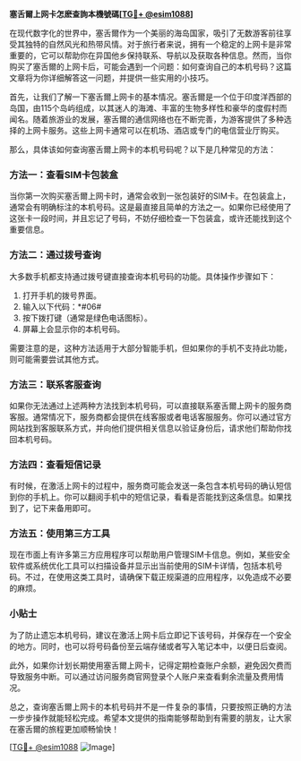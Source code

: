**塞舌爾上网卡怎麽查詢本機號碼[[TG💪+ @esim1088](https://t.me/s/esim1088)]**

在现代数字化的世界中，塞舌爾作为一个美丽的海岛国家，吸引了无数游客前往享受其独特的自然风光和热带风情。对于旅行者来说，拥有一个稳定的上网卡是非常重要的，它可以帮助你在异国他乡保持联系、导航以及获取各种信息。然而，当你购买了塞舌爾的上网卡后，可能会遇到一个问题：如何查询自己的本机号码？这篇文章将为你详细解答这一问题，并提供一些实用的小技巧。

首先，让我们了解一下塞舌爾上网卡的基本情况。塞舌爾是一个位于印度洋西部的岛国，由115个岛屿组成，以其迷人的海滩、丰富的生物多样性和豪华的度假村而闻名。随着旅游业的发展，塞舌爾的通信网络也在不断完善，为游客提供了多种选择的上网卡服务。这些上网卡通常可以在机场、酒店或专门的电信营业厅购买。

那么，具体该如何查询塞舌爾上网卡的本机号码呢？以下是几种常见的方法：

### 方法一：查看SIM卡包装盒

当你第一次购买塞舌爾上网卡时，通常会收到一张包装好的SIM卡。在包装盒上，通常会有明确标注的本机号码。这是最直接且简单的方法之一。如果你已经使用了这张卡一段时间，并且忘记了号码，不妨仔细检查一下包装盒，或许还能找到这个重要信息。

### 方法二：通过拨号查询

大多数手机都支持通过拨号键直接查询本机号码的功能。具体操作步骤如下：

1. 打开手机的拨号界面。
2. 输入以下代码：*#06#
3. 按下拨打键（通常是绿色电话图标）。
4. 屏幕上会显示你的本机号码。

需要注意的是，这种方法适用于大部分智能手机，但如果你的手机不支持此功能，则可能需要尝试其他方式。

### 方法三：联系客服查询

如果你无法通过上述两种方法找到本机号码，可以直接联系塞舌爾上网卡的服务商客服。通常情况下，服务商都会提供在线客服或者电话客服服务。你可以通过官方网站找到客服联系方式，并向他们提供相关信息以验证身份后，请求他们帮助你找回本机号码。

### 方法四：查看短信记录

有时候，在激活上网卡的过程中，服务商可能会发送一条包含本机号码的确认短信到你的手机上。你可以翻阅手机中的短信记录，看看是否能找到这条信息。如果找到了，记下来备用即可。

### 方法五：使用第三方工具

现在市面上有许多第三方应用程序可以帮助用户管理SIM卡信息。例如，某些安全软件或系统优化工具可以扫描设备并显示出当前使用的SIM卡详情，包括本机号码。不过，在使用这类工具时，请确保下载正规渠道的应用程序，以免造成不必要的麻烦。

### 小贴士

为了防止遗忘本机号码，建议在激活上网卡后立即记下该号码，并保存在一个安全的地方。同时，也可以将号码备份至云端存储或者写入笔记本中，以便日后查阅。

此外，如果你计划长期使用塞舌爾上网卡，记得定期检查账户余额，避免因欠费而导致服务中断。可以通过访问服务商官网登录个人账户来查看剩余流量及费用情况。

总之，查询塞舌爾上网卡的本机号码并不是一件复杂的事情，只要按照正确的方法一步步操作就能轻松完成。希望本文提供的指南能够帮助到有需要的朋友，让大家在塞舌爾的旅程更加顺畅愉快！

[[TG💪+ @esim1088](https://t.me/s/esim1088) ![Image](https://i.postimg.cc/4NQfJmqS/Snipaste-2025-05-13-00-14-12.png)]